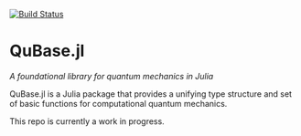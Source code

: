 [![Build Status](https://travis-ci.org/JuliaQuantum/QuBase.jl.svg)](https://travis-ci.org/JuliaQuantum/QuBase.jl)

# QuBase.jl

*A foundational library for quantum mechanics in Julia*

QuBase.jl is a Julia package that provides a unifying type structure and set of basic functions for computational quantum mechanics.

This repo is currently a work in progress.
